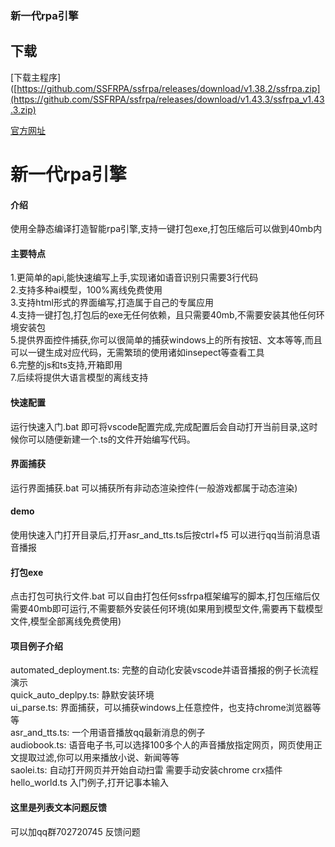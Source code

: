 ### 新一代rpa引擎

## 下载
[下载主程序]([https://github.com/SSFRPA/ssfrpa/releases/download/v1.38.2/ssfrpa.zip](https://github.com/SSFRPA/ssfrpa/releases/download/v1.43.3/ssfrpa_v1.43.3.zip)

[官方网址](https://www.qweaa.com)
# 新一代rpa引擎

#### 介绍
  使用全静态编译打造智能rpa引擎,支持一键打包exe,打包压缩后可以做到40mb内

#### 主要特点
  1.更简单的api,能快速编写上手,实现诸如语音识别只需要3行代码<br>
  2.支持多种ai模型，100%离线免费使用<br>
  3.支持html形式的界面编写,打造属于自己的专属应用<br>
  4.支持一键打包,打包后的exe无任何依赖，且只需要40mb,不需要安装其他任何环境安装包<br>
  5.提供界面控件捕获,你可以很简单的捕获windows上的所有按钮、文本等等,而且可以一键生成对应代码，无需繁琐的使用诸如insepect等查看工具<br>
  6.完整的js和ts支持,开箱即用<br>
  7.后续将提供大语言模型的离线支持<br>

#### 快速配置
  运行快速入门.bat 即可将vscode配置完成,完成配置后会自动打开当前目录,这时候你可以随便新建一个.ts的文件开始编写代码。<br>

#### 界面捕获
  运行界面捕获.bat 可以捕获所有非动态渲染控件(一般游戏都属于动态渲染)<br>

#### demo
  使用快速入门打开目录后,打开asr_and_tts.ts后按ctrl+f5 可以进行qq当前消息语音播报<br>

#### 打包exe
  点击打包可执行文件.bat 可以自由打包任何ssfrpa框架编写的脚本,打包压缩后仅需要40mb即可运行,不需要额外安装任何环境(如果用到模型文件,需要再下载模型文件,模型全部离线免费使用)<br>

#### 项目例子介绍
  automated_deployment.ts: 完整的自动化安装vscode并语音播报的例子长流程演示 <br>
  quick_auto_deplpy.ts: 静默安装环境 <br>
  ui_parse.ts: 界面捕获，可以捕获windows上任意控件，也支持chrome浏览器等等<br>
  asr_and_tts.ts: 一个用语音播放qq最新消息的例子 <br>
  audiobook.ts: 语音电子书,可以选择100多个人的声音播放指定网页，网页使用正文提取过滤,你可以用来播放小说、新闻等等<br>
  saolei.ts: 自动打开网页并开始自动扫雷 需要手动安装chrome crx插件<br>
  hello_world.ts 入门例子,打开记事本输入<br>
####  这里是列表文本问题反馈
  可以加qq群702720745 反馈问题<br>
